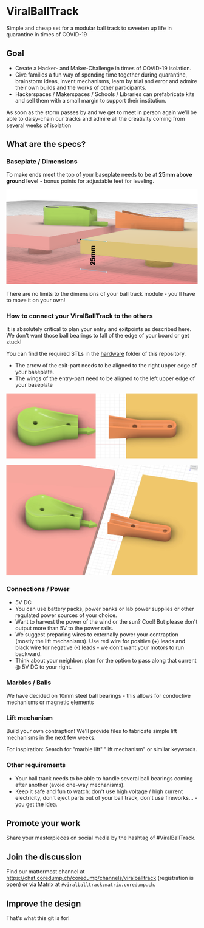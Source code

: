 # ViralBallTrack
Simple and cheap set for a modular ball track to sweeten up life in quarantine in times of COVID-19

## Goal
- Create a Hacker- and Maker-Challenge in times of COVID-19 isolation.
- Give families a fun way of spending time together during quarantine, brainstorm ideas, invent mechanisms, learn by trial and error and admire their own builds and the works of other participants.
- Hackerspaces / Makerspaces / Schools / Libraries can prefabricate kits and sell them with a small margin to support their institution.

As soon as the storm passes by and we get to meet in person again we'll be able to daisy-chain our tracks and admire all the creativity coming from several weeks of isolation

## What are the specs?

### Baseplate / Dimensions
To make ends meet the top of your baseplate needs to be at **25mm above ground level** - bonus points for adjustable feet for leveling.

![Level of baseplate](documentation/images/TopBaseplate.png?raw=true "Top of baseplate needs to be 25mm above ground")

There are no limits to the dimensions of your ball track module - you'll have to move it on your own!

### How to connect your ViralBallTrack to the others
It is absolutely critical to plan your entry and exitpoints as described here. We don't want those ball bearings to fall of the edge of your board or get stuck!

You can find the required STLs in the [hardware](hardware/entry-exit) folder of this repository. 

- The arrow of the exit-part needs to be aligned to the right upper edge of your baseplate. 
- The wings of the entry-part need to be aligned to the left upper edge of your baseplate

![Alignment of connector](documentation/images/Connector-top.png?raw=true "Alignment of connector")

![Alignment of connector 3D](documentation/images/Connector-Projection.png?raw=true "Alignment of connector oblique")

### Connections / Power
- 5V DC
- You can use battery packs, power banks or lab power supplies or other regulated power sources of your choice.
- Want to harvest the power of the wind or the sun? Cool! But please don't output more than 5V to the power rails.
- We suggest preparing wires to externally power your contraption (mostly the lift mechanisms). Use red wire for positive (+) leads and black wire for negative (-) leads - we don't want your motors to run backward.
- Think about your neighbor: plan for the option to pass along that current @ 5V DC to your right.

### Marbles / Balls
We have decided on 10mm steel ball bearings - this allows for conductive mechanisms or magnetic elements

### Lift mechanism
Build your own contraption! We'll provide files to fabricate simple lift mechanisms in the next few weeks.

For inspiration: Search for "marble lift" "lift mechanism" or similar keywords.

### Other requirements
- Your ball track needs to be able to handle several ball bearings coming after another (avoid one-way mechanisms).
- Keep it safe and fun to watch: don't use high voltage / high current electricity, don't eject parts out of your ball track, don't use fireworks... - you get the idea.

## Promote your work
Share your masterpieces on social media by the hashtag of #ViralBallTrack. 

## Join the discussion
Find our mattermost channel at https://chat.coredump.ch/coredump/channels/viralballtrack (registration is open) or via Matrix at `#viralballtrack:matrix.coredump.ch`.

## Improve the design
That's what this git is for!
